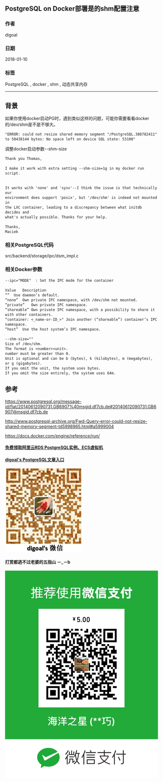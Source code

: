 ## PostgreSQL on Docker部署是的shm配置注意  
                                              
### 作者                                                 
digoal                                         
                                          
### 日期                                                                                                             
2018-01-10                                       
                                             
### 标签                                          
PostgreSQL , docker , shm , 动态共享内存   
                                                                                                                
----                                                                                                          
                                                                                                                   
## 背景        
如果你使用docker启动PG时，遇到类似这样的问题，可能你需要看看docker的/dev/shm是不是不够大。  
  
```  
"ERROR: could not resize shared memory segment "/PostgreSQL.388782411" to 50438144 bytes: No space left on device SQL state: 53100"  
```  
  
调整docker启动参数--shm-size  
  
```  
Thank you Thomas,   
  
I make it work with extra setting --shm-size=1g in my docker run script.   
  
  
It works with 'none' and 'sysv'--I think the issue is that technically our  
environment does support 'posix', but '/dev/shm' is indeed not mounted in  
the LXC container, leading to a discrepancy between what initdb decides and  
what's actually possible. Thanks for your help.  
  
Thanks,  
Maciek  
```  
  
### 相关PostgreSQL代码   
  
src/backend/storage/ipc/dsm_impl.c  
  
### 相关Docker参数
```
--ipc="MODE"  : Set the IPC mode for the container

Value	Description
””	Use daemon’s default.
“none”	Own private IPC namespace, with /dev/shm not mounted.
“private”	Own private IPC namespace.
“shareable”	Own private IPC namespace, with a possibility to share it with other containers.
“container: <_name-or-ID_>"	Join another (“shareable”) container’s IPC namespace.
“host”	Use the host system’s IPC namespace.

--shm-size=""	
Size of /dev/shm. 
The format is <number><unit>. 
number must be greater than 0. 
Unit is optional and can be b (bytes), k (kilobytes), m (megabytes), or g (gigabytes). 
If you omit the unit, the system uses bytes. 
If you omit the size entirely, the system uses 64m.
```
    
## 参考  
https://www.postgresql.org/message-id/flat/20140612090731.GB6907%40msgid.df7cb.de#20140612090731.GB6907@msgid.df7cb.de  
  
http://www.postgresql-archive.org/Fwd-Query-error-could-not-resize-shared-memory-segment-td5998965.html#a5999004  
  
https://docs.docker.com/engine/reference/run/  
  
  
  
  
  
  
  
  
  
  
  
  
  
#### [免费领取阿里云RDS PostgreSQL实例、ECS虚拟机](https://free.aliyun.com/ "57258f76c37864c6e6d23383d05714ea")
  
  
#### [digoal's PostgreSQL文章入口](https://github.com/digoal/blog/blob/master/README.md "22709685feb7cab07d30f30387f0a9ae")
  
  
![digoal's weixin](../pic/digoal_weixin.jpg "f7ad92eeba24523fd47a6e1a0e691b59")
  
  
  
  
  
  
#### 打赏都逃不过老婆的五指山 －_－b  
![wife's weixin ds](../pic/wife_weixin_ds.jpg "acd5cce1a143ef1d6931b1956457bc9f")
  
